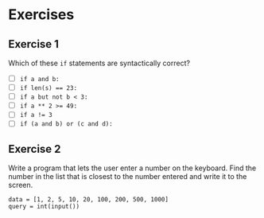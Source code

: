 
# Exercises

## Exercise 1

Which of these `if` statements are syntactically correct?

- [ ] `if a and b:`
- [ ] `if len(s) == 23:`
- [ ] `if a but not b < 3:`
- [ ] `if a ** 2 >= 49:`
- [ ] `if a != 3`
- [ ] `if (a and b) or (c and d):`

## Exercise 2

Write a program that lets the user enter a number on the keyboard. Find the number in the list that is closest to the number entered  and write it to the screen.

    data = [1, 2, 5, 10, 20, 100, 200, 500, 1000]
    query = int(input())
